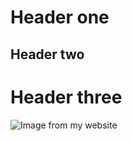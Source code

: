 # Header one
## Header two
# Header three
![ Image from my website](https://arobasa.com/wp-content/uploads/2022/10/trading-app.jpeg)
